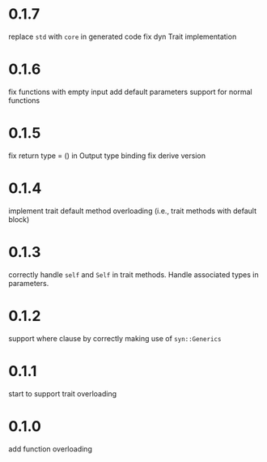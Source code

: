 0.1.7
=====

replace `std` with `core` in generated code
fix dyn Trait implementation

0.1.6
=====

fix functions with empty input
add default parameters support for normal functions

0.1.5
=====

fix return type = () in Output type binding
fix derive version

0.1.4
=====

implement trait default method overloading (i.e., trait methods with default block)

0.1.3
=====

correctly handle `self` and `Self` in trait methods.
Handle associated types in parameters.

0.1.2
=====

support where clause by correctly making use of `syn::Generics`

0.1.1
=====

start to support trait overloading

0.1.0
=====

add function overloading
